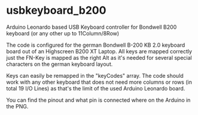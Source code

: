 # usbkeyboard_b200
Arduino Leonardo based USB Keyboard controller for Bondwell B200 keyboard (or any other up to 11Column/8Row)

The code is configured for the german Bondwell B-200 KB 2.0 keyboard board out of an Highscreen B200 XT Laptop.
All keys are mapped correctly just the FN-Key is mapped as the right Alt as it's needed for several special characters on the german keyboard layout.

Keys can easily be remapped in the "keyCodes" array. The code should work with any other keyboard that does not need more columns or rows (in total 19 I/O Lines) as that's the limit of the used Arduino Leonardo board.

You can find the pinout and what pin is connected where on the Arduino in the PNG.

